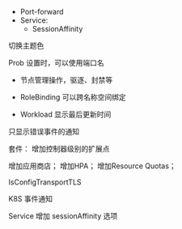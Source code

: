 * Port-forward
* Service:
  * SessionAffinity


切换主题色

Prob 设置时，可以使用端口名
* 节点管理操作，驱逐、封禁等

* RoleBinding 可以跨名称空间绑定
* Workload 显示最后更新时间





只显示错误事件的通知

套件：
  增加控制器级别的扩展点


增加应用商店；
增加HPA；
增加Resource Quotas；







IsConfigTransportTLS


K8S 事件通知

Service 增加 sessionAffinity 选项
